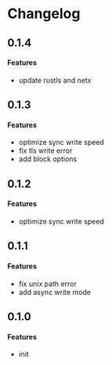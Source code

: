 # Changelog

## 0.1.4
#### Features
* update rustls and netx

## 0.1.3
#### Features
* optimize sync write speed
* fix tls write error
* add block options

## 0.1.2
#### Features
* optimize sync write speed


## 0.1.1
#### Features
* fix unix path error
* add async write mode

## 0.1.0
#### Features
* init